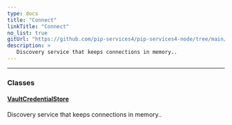 ```yaml
---
type: docs
title: "Connect"
linkTitle: "Connect"
no_list: true
gitUrl: "https://github.com/pip-services4/pip-services4-node/tree/main/pip-services4-vault-node"
description: >
   Discovery service that keeps connections in memory.. 
---
```

---
<div class="module-body"> 

### Classes

#### [VaultCredentialStore](vault_credential_store)
Discovery service that keeps connections in memory..
</div>

